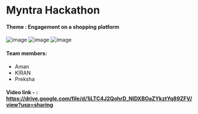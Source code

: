 # Myntra Hackathon 
#### Theme : Engagement on a shopping platform
![image](https://github.com/user-attachments/assets/ee19e3f7-afe1-42ab-9a7b-9112b9f972b1)
![image](https://github.com/user-attachments/assets/aebd2a6d-3f8b-4c89-a3e7-f09230e23422)
![image](https://github.com/user-attachments/assets/d6809a5b-8d40-4ce9-aa99-86738f74dc23)

#### Team members:
- Aman
- KIRAN
- Preksha


#### Video link - :  https://drive.google.com/file/d/1jLTC4J2QohrD_NIDXBOaZYkztYq89ZFV/view?usp=sharing
